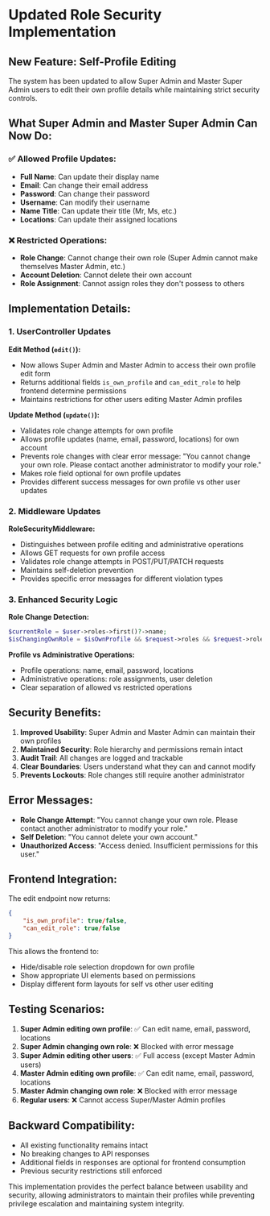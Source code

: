 # Updated Role Security Implementation

## New Feature: Self-Profile Editing

The system has been updated to allow Super Admin and Master Super Admin users to edit their own profile details while maintaining strict security controls.

## What Super Admin and Master Super Admin Can Now Do:

### ✅ **Allowed Profile Updates:**
- **Full Name**: Can update their display name
- **Email**: Can change their email address  
- **Password**: Can change their password
- **Username**: Can modify their username
- **Name Title**: Can update their title (Mr, Ms, etc.)
- **Locations**: Can update their assigned locations

### ❌ **Restricted Operations:**
- **Role Change**: Cannot change their own role (Super Admin cannot make themselves Master Admin, etc.)
- **Account Deletion**: Cannot delete their own account
- **Role Assignment**: Cannot assign roles they don't possess to others

## Implementation Details:

### 1. **UserController Updates**

**Edit Method (`edit()`):**
- Now allows Super Admin and Master Admin to access their own profile edit form
- Returns additional fields `is_own_profile` and `can_edit_role` to help frontend determine permissions
- Maintains restrictions for other users editing Master Admin profiles

**Update Method (`update()`):**
- Validates role change attempts for own profile
- Allows profile updates (name, email, password, locations) for own account
- Prevents role changes with clear error message: "You cannot change your own role. Please contact another administrator to modify your role."
- Makes role field optional for own profile updates
- Provides different success messages for own profile vs other user updates

### 2. **Middleware Updates**

**RoleSecurityMiddleware:**
- Distinguishes between profile editing and administrative operations
- Allows GET requests for own profile access
- Validates role change attempts in POST/PUT/PATCH requests
- Maintains self-deletion prevention
- Provides specific error messages for different violation types

### 3. **Enhanced Security Logic**

**Role Change Detection:**
```php
$currentRole = $user->roles->first()?->name;
$isChangingOwnRole = $isOwnProfile && $request->roles && $request->roles !== $currentRole;
```

**Profile vs Administrative Operations:**
- Profile operations: name, email, password, locations
- Administrative operations: role assignments, user deletion
- Clear separation of allowed vs restricted operations

## Security Benefits:

1. **Improved Usability**: Super Admin and Master Admin can maintain their own profiles
2. **Maintained Security**: Role hierarchy and permissions remain intact
3. **Audit Trail**: All changes are logged and trackable
4. **Clear Boundaries**: Users understand what they can and cannot modify
5. **Prevents Lockouts**: Role changes still require another administrator

## Error Messages:

- **Role Change Attempt**: "You cannot change your own role. Please contact another administrator to modify your role."
- **Self Deletion**: "You cannot delete your own account."
- **Unauthorized Access**: "Access denied. Insufficient permissions for this user."

## Frontend Integration:

The edit endpoint now returns:
```json
{
    "is_own_profile": true/false,
    "can_edit_role": true/false
}
```

This allows the frontend to:
- Hide/disable role selection dropdown for own profile
- Show appropriate UI elements based on permissions
- Display different form layouts for self vs other user editing

## Testing Scenarios:

1. **Super Admin editing own profile**: ✅ Can edit name, email, password, locations
2. **Super Admin changing own role**: ❌ Blocked with error message
3. **Super Admin editing other users**: ✅ Full access (except Master Admin users)
4. **Master Admin editing own profile**: ✅ Can edit name, email, password, locations  
5. **Master Admin changing own role**: ❌ Blocked with error message
6. **Regular users**: ❌ Cannot access Super/Master Admin profiles

## Backward Compatibility:

- All existing functionality remains intact
- No breaking changes to API responses
- Additional fields in responses are optional for frontend consumption
- Previous security restrictions still enforced

This implementation provides the perfect balance between usability and security, allowing administrators to maintain their profiles while preventing privilege escalation and maintaining system integrity.